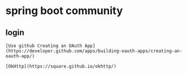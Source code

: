 # spring boot community

## login

    [Use github Creating an OAuth App](https://developer.github.com/apps/building-oauth-apps/creating-an-oauth-app/)

    [OkHttp](https://square.github.io/okhttp/)